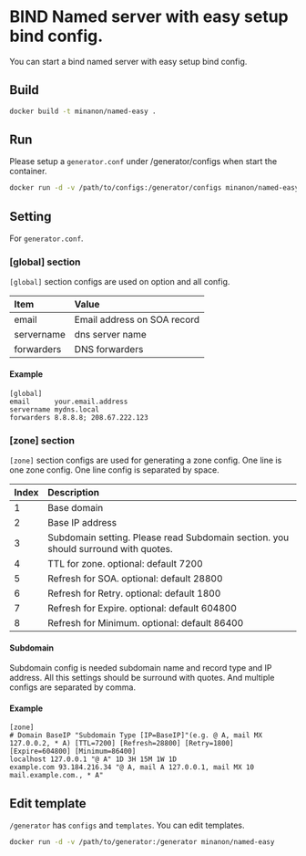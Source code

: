 # BIND Named server with easy setup bind config.

You can start a bind named server with easy setup bind config.

## Build

```bash
docker build -t minanon/named-easy .
```

## Run

Please setup a `generator.conf` under /generator/configs when start the container.

```bash
docker run -d -v /path/to/configs:/generator/configs minanon/named-easy
```

## Setting

For `generator.conf`.

### [global] section

`[global]` section configs are used on option and all config.

|Item      |Value                      |
|:---      |:---                       |
|email     |Email address on SOA record|
|servername|dns server name            |
|forwarders|DNS forwarders             |

#### Example

```
[global]
email      your.email.address
servername mydns.local
forwarders 8.8.8.8; 208.67.222.123
```

### [zone] section

`[zone]` section configs are used for generating a zone config. One line is one zone config.
One line config is separated by space.

|Index|Description                                                                       |
|:--- |:---                                                                              |
|1    |Base domain                                                                       |
|2    |Base IP address                                                                   |
|3    |Subdomain setting. Please read Subdomain section. you should surround with quotes.|
|4    |TTL for zone. optional: default 7200                                              |
|5    |Refresh for SOA. optional: default 28800                                          |
|6    |Refresh for Retry. optional: default 1800                                         |
|7    |Refresh for Expire. optional: default 604800                                      |
|8    |Refresh for Minimum. optional: default 86400                                      |

#### Subdomain

Subdomain config is needed subdomain name and record type and IP address. All this settings should be surround with quotes.
And multiple configs are separated by comma.

#### Example

```
[zone]
# Domain BaseIP "Subdomain Type [IP=BaseIP]"(e.g. @ A, mail MX 127.0.0.2, * A) [TTL=7200] [Refresh=28800] [Retry=1800] [Expire=604800] [Minimum=86400]
localhost 127.0.0.1 "@ A" 1D 3H 15M 1W 1D
example.com 93.184.216.34 "@ A, mail A 127.0.0.1, mail MX 10 mail.example.com., * A"
```

## Edit template

`/generator` has `configs` and `templates`. You can edit templates.

```bash
docker run -d -v /path/to/generator:/generator minanon/named-easy
```
